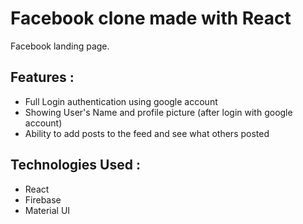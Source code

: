 # Facebook clone made with React 

Facebook landing page.

## Features :

- Full Login authentication using google account
- Showing User's Name and profile picture (after login with google account) 
- Ability to add posts to the feed and see what others posted

## Technologies Used :

- React
- Firebase
- Material UI